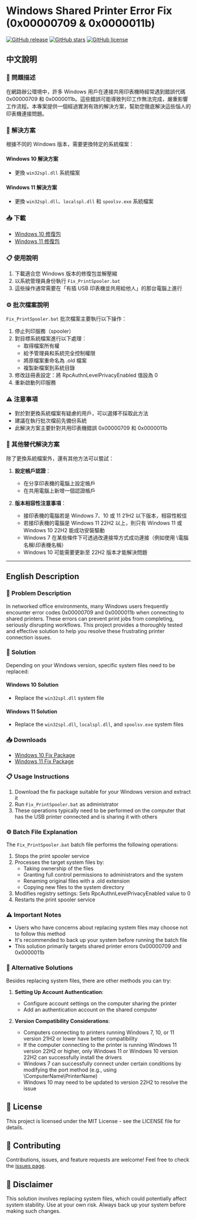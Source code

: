 # Windows Shared Printer Error Fix (0x00000709 & 0x0000011b)

[![GitHub release](https://img.shields.io/github/v/release/blues32767/Windows-Shared-Printer-Error-Fix-0x00000709-0x0000011b-.svg)](https://github.com/blues32767/Windows-Shared-Printer-Error-Fix-0x00000709-0x0000011b-/releases)
[![GitHub stars](https://img.shields.io/github/stars/blues32767/Windows-Shared-Printer-Error-Fix-0x00000709-0x0000011b-.svg)](https://github.com/blues32767/Windows-Shared-Printer-Error-Fix-0x00000709-0x0000011b-/stargazers)
[![GitHub license](https://img.shields.io/github/license/blues32767/Windows-Shared-Printer-Error-Fix-0x00000709-0x0000011b-.svg)](https://github.com/blues32767/Windows-Shared-Printer-Error-Fix-0x00000709-0x0000011b-/blob/main/LICENSE)

## 中文說明

### 📝 問題描述

在網路辦公環境中，許多 Windows 用戶在連接共用印表機時經常遇到錯誤代碼 0x00000709 和 0x0000011b。這些錯誤可能導致列印工作無法完成，嚴重影響工作流程。本專案提供一個經過實測有效的解決方案，幫助您徹底解決這些惱人的印表機連接問題。

### 🔧 解決方案

根據不同的 Windows 版本，需要更換特定的系統檔案：

#### Windows 10 解決方案
- 更換 `win32spl.dll` 系統檔案

#### Windows 11 解決方案
- 更換 `win32spl.dll`、`localspl.dll` 和 `spoolsv.exe` 系統檔案

### 📥 下載

- [Windows 10 修復包](https://github.com/blues32767/Windows-Shared-Printer-Error-Fix-0x00000709-0x0000011b-/releases/download/v1.20250303/WIN10.-Windows10-Shared-Printer-Error-Fix-0x00000709-0x0000011b.zip)
- [Windows 11 修復包](https://github.com/blues32767/Windows-Shared-Printer-Error-Fix-0x00000709-0x0000011b-/releases/download/v1.20250303/WIN11.-Windows11-Shared-Printer-Error-Fix-0x00000709-0x0000011b.zip)

### 📋 使用說明

1. 下載適合您 Windows 版本的修復包並解壓縮
2. 以系統管理員身份執行 `Fix_PrintSpooler.bat`
3. 這些操作通常需要在「有插 USB 印表機並共用給他人」的那台電腦上進行

### ⚙️ 批次檔案說明

`Fix_PrintSpooler.bat` 批次檔案主要執行以下操作：

1. 停止列印服務（spooler）
2. 對目標系統檔案進行以下處理：
   - 取得檔案所有權
   - 給予管理員和系統完全控制權限
   - 將原檔案重命名為 .old 檔案
   - 複製新檔案到系統目錄
3. 修改註冊表設定：將 RpcAuthnLevelPrivacyEnabled 值設為 0
4. 重新啟動列印服務

### ⚠️ 注意事項

- 對於對更換系統檔案有疑慮的用戶，可以選擇不採取此方法
- 建議在執行批次檔前先備份系統
- 此解決方案主要針對共用印表機錯誤 0x00000709 和 0x0000011b

### 🔄 其他替代解決方案

除了更換系統檔案外，還有其他方法可以嘗試：

1. **設定帳戶認證**：
   - 在分享印表機的電腦上設定帳戶
   - 在共用電腦上新增一個認證帳戶

2. **版本相容性注意事項**：
   - 接印表機的電腦若是 Windows 7、10 或 11 21H2 以下版本，相容性較佳
   - 若接印表機的電腦是 Windows 11 22H2 以上，則只有 Windows 11 或 Windows 10 22H2 能成功安裝驅動
   - Windows 7 在某些條件下可透過改連接埠方式成功連接（例如使用 \\電腦名稱\印表機名稱）
   - Windows 10 可能需要更新至 22H2 版本才能解決問題

---

## English Description

### 📝 Problem Description

In networked office environments, many Windows users frequently encounter error codes 0x00000709 and 0x0000011b when connecting to shared printers. These errors can prevent print jobs from completing, seriously disrupting workflows. This project provides a thoroughly tested and effective solution to help you resolve these frustrating printer connection issues.

### 🔧 Solution

Depending on your Windows version, specific system files need to be replaced:

#### Windows 10 Solution
- Replace the `win32spl.dll` system file

#### Windows 11 Solution
- Replace the `win32spl.dll`, `localspl.dll`, and `spoolsv.exe` system files

### 📥 Downloads

- [Windows 10 Fix Package](https://github.com/blues32767/Windows-Shared-Printer-Error-Fix-0x00000709-0x0000011b-/releases/download/v1.20250303/WIN10.-Windows10-Shared-Printer-Error-Fix-0x00000709-0x0000011b.zip)
- [Windows 11 Fix Package](https://github.com/blues32767/Windows-Shared-Printer-Error-Fix-0x00000709-0x0000011b-/releases/download/v1.20250303/WIN11.-Windows11-Shared-Printer-Error-Fix-0x00000709-0x0000011b.zip)

### 📋 Usage Instructions

1. Download the fix package suitable for your Windows version and extract it
2. Run `Fix_PrintSpooler.bat` as administrator
3. These operations typically need to be performed on the computer that has the USB printer connected and is sharing it with others

### ⚙️ Batch File Explanation

The `Fix_PrintSpooler.bat` batch file performs the following operations:

1. Stops the print spooler service
2. Processes the target system files by:
   - Taking ownership of the files
   - Granting full control permissions to administrators and the system
   - Renaming original files with a .old extension
   - Copying new files to the system directory
3. Modifies registry settings: Sets RpcAuthnLevelPrivacyEnabled value to 0
4. Restarts the print spooler service

### ⚠️ Important Notes

- Users who have concerns about replacing system files may choose not to follow this method
- It's recommended to back up your system before running the batch file
- This solution primarily targets shared printer errors 0x00000709 and 0x0000011b

### 🔄 Alternative Solutions

Besides replacing system files, there are other methods you can try:

1. **Setting Up Account Authentication**:
   - Configure account settings on the computer sharing the printer
   - Add an authentication account on the shared computer

2. **Version Compatibility Considerations**:
   - Computers connecting to printers running Windows 7, 10, or 11 version 21H2 or lower have better compatibility
   - If the computer connecting to the printer is running Windows 11 version 22H2 or higher, only Windows 11 or Windows 10 version 22H2 can successfully install the drivers
   - Windows 7 can successfully connect under certain conditions by modifying the port method (e.g., using \\ComputerName\PrinterName)
   - Windows 10 may need to be updated to version 22H2 to resolve the issue

## 📄 License

This project is licensed under the MIT License - see the LICENSE file for details.

## 🤝 Contributing

Contributions, issues, and feature requests are welcome! Feel free to check the [issues page](https://github.com/blues32767/Windows-Shared-Printer-Error-Fix-0x00000709-0x0000011b-/issues).

## 📢 Disclaimer

This solution involves replacing system files, which could potentially affect system stability. Use at your own risk. Always back up your system before making such changes.

